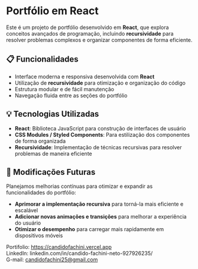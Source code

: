 # Portfólio em React

Este é um projeto de portfólio desenvolvido em **React**, que explora conceitos avançados de programação, incluindo **recursividade** para resolver problemas complexos e organizar componentes de forma eficiente.

## 📋 Funcionalidades

- Interface moderna e responsiva desenvolvida com **React**
- Utilização de **recursividade** para otimização e organização do código
- Estrutura modular e de fácil manutenção
- Navegação fluida entre as seções do portfólio

## 💡 Tecnologias Utilizadas

- **React**: Biblioteca JavaScript para construção de interfaces de usuário
- **CSS Modules / Styled Components**: Para estilização dos componentes de forma organizada
- **Recursividade**: Implementação de técnicas recursivas para resolver problemas de maneira eficiente

## 🔧 Modificações Futuras

Planejamos melhorias contínuas para otimizar e expandir as funcionalidades do portfólio:

- **Aprimorar a implementação recursiva** para torná-la mais eficiente e escalável
- **Adicionar novas animações e transições** para melhorar a experiência do usuário
- **Otimizar o desempenho** para carregar mais rapidamente em dispositivos móveis

Portifolio: https://candidofachini.vercel.app  
LinkedIn: linkedin.com/in/candido-fachini-neto-927926235/  
G-mail: candidofachini25@gmail.com
